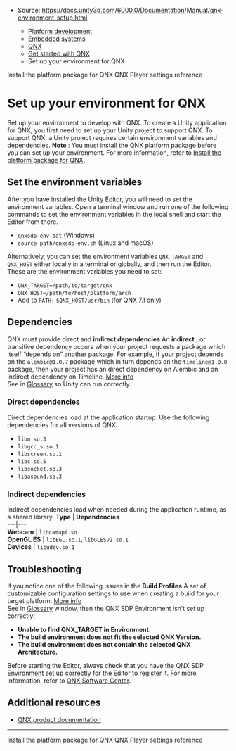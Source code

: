 * Source: https://docs.unity3d.com/6000.0/Documentation/Manual/qnx-environment-setup.html

  * [Platform development ](https://docs.unity3d.com/6000.0/Documentation/Manual/PlatformSpecific.html)
  * [Embedded systems](https://docs.unity3d.com/6000.0/Documentation/Manual/embedded-systems.html)
  * [QNX](https://docs.unity3d.com/6000.0/Documentation/Manual/qnx.html)
  * [Get started with QNX](https://docs.unity3d.com/6000.0/Documentation/Manual/qnx-get-started.html)
  * Set up your environment for QNX


[](https://docs.unity3d.com/6000.0/Documentation/Manual/qnx-install-editor.html)
Install the platform package for QNX
[](https://docs.unity3d.com/6000.0/Documentation/Manual/qnx-player-settings.html)
QNX Player settings reference
# Set up your environment for QNX
Set up your environment to develop with QNX.
To create a Unity application for QNX, you first need to set up your Unity project to support QNX. To support QNX, a Unity project requires certain environment variables and dependencies.
**Note** : You must install the QNX platform package before you can set up your environment. For more information, refer to [Install the platform package for QNX](https://docs.unity3d.com/6000.0/Documentation/Manual/qnx-install-editor.html).
## Set the environment variables
After you have installed the Unity Editor, you will need to set the environment variables. Open a terminal window and run one of the following commands to set the environment variables in the local shell and start the Editor from there.
  * `qnxsdp-env.bat` (Windows)
  * `source path/qnxsdp-env.sh` (Linux and macOS)


Alternatively, you can set the environment variables `QNX_TARGET` and `QNX_HOST` either locally in a terminal or globally, and then run the Editor.
These are the environment variables you need to set:
  * `QNX_TARGET=/path/to/target/qnx`
  * `QNX_HOST=/path/to/host/platform/arch`
  * Add to `PATH:` `$QNX_HOST/usr/bin` (for QNX 7.1 only)


## Dependencies
QNX must provide direct and **indirect dependencies** An **indirect** , or transitive dependency occurs when your project requests a package which itself “depends on” another package. For example, if your project depends on the `alembic@1.0.7` package which in turn depends on the `timeline@1.0.0` package, then your project has an direct dependency on Alembic and an indirect dependency on Timeline. [More info](https://docs.unity3d.com/6000.0/Documentation/Manual/upm-dependencies.html)  
See in [Glossary](https://docs.unity3d.com/6000.0/Documentation/Manual/Glossary.html#Indirectdependency) so Unity can run correctly.
### Direct dependencies
Direct dependencies load at the application startup. Use the following dependencies for all versions of QNX: 
  * `libm.so.3`
  * `libgcc_s.so.1`
  * `libscreen.so.1`
  * `libc.so.5`
  * `libsocket.so.3`
  * `libasound.so.3`


### Indirect dependencies
Indirect dependencies load when needed during the application runtime, as a shared library.
**Type** | **Dependencies**  
---|---  
**Webcam** | `libcamapi.so`  
**OpenGL ES** |  `libEGL.so.1`, `libGLESv2.so.1`  
**Devices** | `libudev.so.1`  
## Troubleshooting
If you notice one of the following issues in the **Build Profiles** A set of customizable configuration settings to use when creating a build for your target platform. [More info](https://docs.unity3d.com/6000.0/Documentation/Manual/build-profiles.html)  
See in [Glossary](https://docs.unity3d.com/6000.0/Documentation/Manual/Glossary.html#Buildprofile) window, then the QNX SDP Environment isn’t set up correctly:
  * **Unable to find QNX_TARGET in Environment.**
  * **The build environment does not fit the selected QNX Version.**
  * **The build environment does not contain the selected QNX Architecture.**


Before starting the Editor, always check that you have the QNX SDP Environment set up correctly for the Editor to register it. For more information, refer to [QNX Software Center](https://www.qnx.com/download/group.html?programid=29178).
## Additional resources
  * [QNX product documentation](http://www.qnx.com/developers/docs/index.html)


* * *
[](https://docs.unity3d.com/6000.0/Documentation/Manual/qnx-install-editor.html)
Install the platform package for QNX
[](https://docs.unity3d.com/6000.0/Documentation/Manual/qnx-player-settings.html)
QNX Player settings reference
